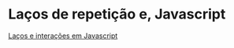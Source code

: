 # Laços de repetição e, Javascript

[Laços e interações em Javascript](https://developer.mozilla.org/pt-BR/docs/Web/JavaScript/Guide/Loops_and_iteration)